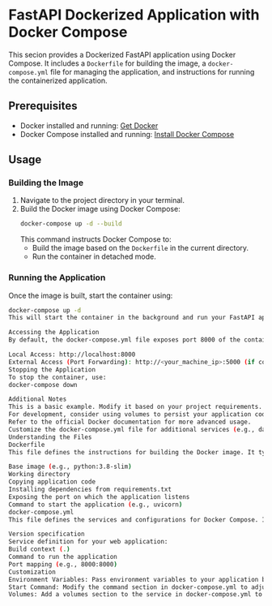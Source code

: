 # FastAPI Dockerized Application with Docker Compose

This secion provides a Dockerized FastAPI application using Docker Compose. It includes a `Dockerfile` for building the image, a `docker-compose.yml` file for managing the application, and instructions for running the containerized application.

## Prerequisites

- Docker installed and running: [Get Docker](https://www.docker.com/)
- Docker Compose installed and running: [Install Docker Compose](https://docs.docker.com/compose/install/)

## Usage

### Building the Image

1. Navigate to the project directory in your terminal.
2. Build the Docker image using Docker Compose:
    ```bash
    docker-compose up -d --build
    ```
    This command instructs Docker Compose to:
    - Build the image based on the `Dockerfile` in the current directory.
    - Run the container in detached mode.

### Running the Application

Once the image is built, start the container using:
```bash
docker-compose up -d
This will start the container in the background and run your FastAPI application.

Accessing the Application
By default, the docker-compose.yml file exposes port 8000 of the container to port 8000 on your host machine. Access the application via:

Local Access: http://localhost:8000
External Access (Port Forwarding): http://<your_machine_ip>:5000 (if configured for port forwarding)
Stopping the Application
To stop the container, use:
docker-compose down

Additional Notes
This is a basic example. Modify it based on your project requirements.
For development, consider using volumes to persist your application code and dependencies between container restarts.
Refer to the official Docker documentation for more advanced usage.
Customize the docker-compose.yml file for additional services (e.g., databases).
Understanding the Files
Dockerfile
This file defines the instructions for building the Docker image. It typically includes:

Base image (e.g., python:3.8-slim)
Working directory
Copying application code
Installing dependencies from requirements.txt
Exposing the port on which the application listens
Command to start the application (e.g., uvicorn)
docker-compose.yml
This file defines the services and configurations for Docker Compose. It typically includes:

Version specification
Service definition for your web application:
Build context (.)
Command to run the application
Port mapping (e.g., 8000:8000)
Customization
Environment Variables: Pass environment variables to your application by defining them in the docker-compose.yml file under the environment section for the service.
Start Command: Modify the command section in docker-compose.yml to adjust how your application starts.
Volumes: Add a volumes section to the service in docker-compose.yml to map a directory on your host machine to a directory inside the container for persistent storage.
